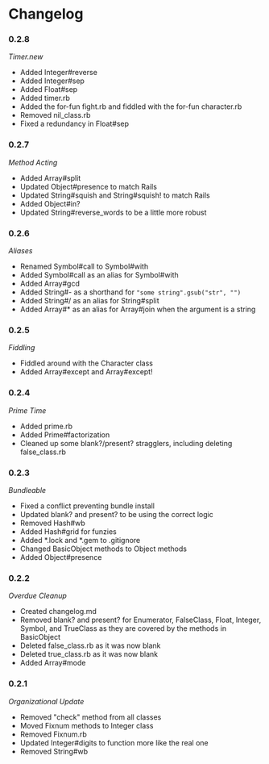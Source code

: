# Changelog


### 0.2.8
*Timer.new*
- Added Integer#reverse
- Added Integer#sep
- Added Float#sep
- Added timer.rb
- Added the for-fun fight.rb and fiddled with the for-fun character.rb
- Removed nil_class.rb
- Fixed a redundancy in Float#sep

### 0.2.7
*Method Acting*
- Added Array#split
- Updated Object#presence to match Rails
- Updated String#squish and String#squish! to match Rails
- Added Object#in?
- Updated String#reverse_words to be a little more robust

### 0.2.6
*Aliases*
- Renamed Symbol#call to Symbol#with
- Added Symbol#call as an alias for Symbol#with
- Added Array#gcd
- Added String#- as a shorthand for `"some string".gsub("str", "")`
- Added String#/ as an alias for String#split
- Added Array#* as an alias for Array#join when the argument is a string

### 0.2.5
*Fiddling*
- Fiddled around with the Character class
- Added Array#except and Array#except!

### 0.2.4
*Prime Time*
- Added prime.rb
- Added Prime#factorization
- Cleaned up some blank?/present? stragglers, including deleting false_class.rb


### 0.2.3
*Bundleable*
- Fixed a conflict preventing bundle install
- Updated blank? and present? to be using the correct logic
- Removed Hash#wb
- Added Hash#grid for funzies
- Added \*.lock and \*.gem to .gitignore
- Changed BasicObject methods to Object methods
- Added Object#presence

### 0.2.2
*Overdue Cleanup*
- Created changelog.md
- Removed blank? and present? for Enumerator, FalseClass, Float, Integer, Symbol, and TrueClass as they are covered by the methods in BasicObject
- Deleted false_class.rb as it was now blank
- Deleted true_class.rb as it was now blank
- Added Array#mode

### 0.2.1
*Organizational Update*

- Removed "check" method from all classes
- Moved Fixnum methods to Integer class
- Removed Fixnum.rb
- Updated Integer#digits to function more like the real one
- Removed String#wb
